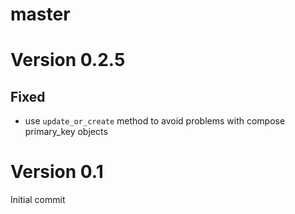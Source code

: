 master
======

Version 0.2.5
=============

Fixed
-----
* use `update_or_create` method to avoid problems with compose primary_key objects


Version 0.1
=============
Initial commit
